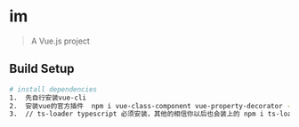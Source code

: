 # im

> A Vue.js project

## Build Setup

``` bash
# install dependencies
1.  先自行安装vue-cli
2.  安装vue的官方插件  npm i vue-class-component vue-property-decorator --save
3.  // ts-loader typescript 必须安装，其他的相信你以后也会装上的 npm i ts-loader typescript tslint tslint-loader tslint-config-standard --save-dev